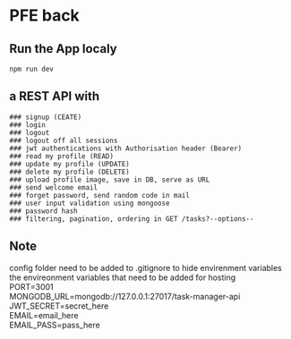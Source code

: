 # PFE back

## Run the App localy
    npm run dev

## a  REST API with
    ### signup (CEATE)
    ### login
    ### logout
    ### logout off all sessions
    ### jwt authentications with Authorisation header (Bearer)
    ### read my profile (READ)
    ### update my profile (UPDATE)
    ### delete my profile (DELETE)
    ### upload profile image, save in DB, serve as URL
    ### send welcome email
    ### forget password, send random code in mail
    ### user input validation using mongoose
    ### password hash
    ### filtering, pagination, ordering in GET /tasks?--options--
## Note
config folder need to be added to .gitignore to hide envirenment variables  
the envireonment variables that need to be added for hosting  
PORT=3001  
MONGODB_URL=mongodb://127.0.0.1:27017/task-manager-api  
JWT_SECRET=secret_here  
EMAIL=email_here  
EMAIL_PASS=pass_here  
